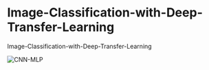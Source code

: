# Image-Classification-with-Deep-Transfer-Learning
Image-Classification-with-Deep-Transfer-Learning

![CNN-MLP](https://github.com/Yousef-Sharafi/Image-Classification-with-Deep-Transfer-Learning/assets/142591174/8ee07be9-f105-46af-9792-b5f916a30f0f)
